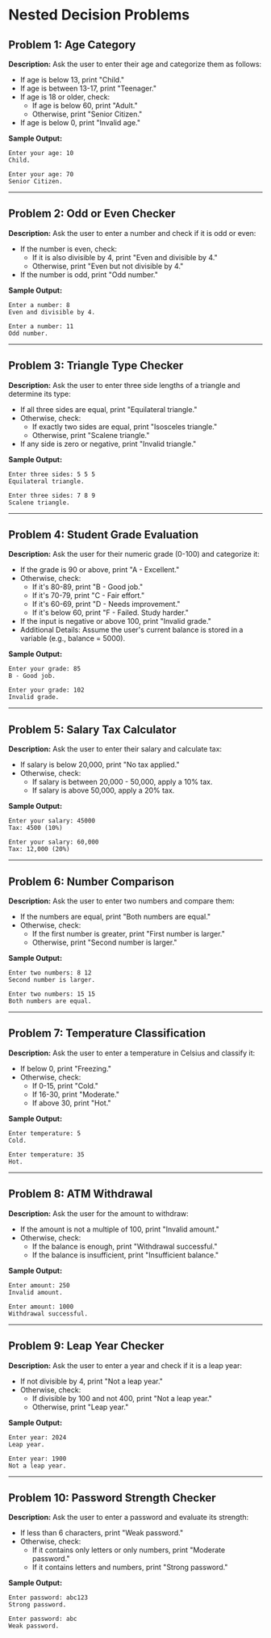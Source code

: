 # Nested Decision Problems

## Problem 1: Age Category
**Description:**
Ask the user to enter their age and categorize them as follows:
- If age is below 13, print "Child."
- If age is between 13-17, print "Teenager."
- If age is 18 or older, check:
  - If age is below 60, print "Adult."
  - Otherwise, print "Senior Citizen."
- If age is below 0, print "Invalid age."

**Sample Output:**
```
Enter your age: 10
Child.
```
```
Enter your age: 70
Senior Citizen.
```

---

## Problem 2: Odd or Even Checker
**Description:**
Ask the user to enter a number and check if it is odd or even:
- If the number is even, check:
  - If it is also divisible by 4, print "Even and divisible by 4."
  - Otherwise, print "Even but not divisible by 4."
- If the number is odd, print "Odd number."

**Sample Output:**
```
Enter a number: 8
Even and divisible by 4.
```
```
Enter a number: 11
Odd number.
```

---

## Problem 3: Triangle Type Checker
**Description:**
Ask the user to enter three side lengths of a triangle and determine its type:
- If all three sides are equal, print "Equilateral triangle."
- Otherwise, check:
  - If exactly two sides are equal, print "Isosceles triangle."
  - Otherwise, print "Scalene triangle."
- If any side is zero or negative, print "Invalid triangle."

**Sample Output:**
```
Enter three sides: 5 5 5
Equilateral triangle.
```
```
Enter three sides: 7 8 9
Scalene triangle.
```

---

## Problem 4: Student Grade Evaluation
**Description:**
Ask the user for their numeric grade (0-100) and categorize it:
- If the grade is 90 or above, print "A - Excellent."
- Otherwise, check:
  - If it's 80-89, print "B - Good job."
  - If it's 70-79, print "C - Fair effort."
  - If it's 60-69, print "D - Needs improvement."
  - If it's below 60, print "F - Failed. Study harder."
- If the input is negative or above 100, print "Invalid grade."
- Additional Details:
Assume the user's current balance is stored in a variable (e.g., balance = 5000).

**Sample Output:**
```
Enter your grade: 85
B - Good job.
```
```
Enter your grade: 102
Invalid grade.
```

---

## Problem 5: Salary Tax Calculator
**Description:**
Ask the user to enter their salary and calculate tax:
- If salary is below 20,000, print "No tax applied."
- Otherwise, check:
  - If salary is between 20,000 - 50,000, apply a 10% tax.
  - If salary is above 50,000, apply a 20% tax.

**Sample Output:**
```
Enter your salary: 45000
Tax: 4500 (10%)
```
```
Enter your salary: 60,000
Tax: 12,000 (20%)
```

---

## Problem 6: Number Comparison
**Description:**
Ask the user to enter two numbers and compare them:
- If the numbers are equal, print "Both numbers are equal."
- Otherwise, check:
  - If the first number is greater, print "First number is larger."
  - Otherwise, print "Second number is larger."

**Sample Output:**
```
Enter two numbers: 8 12
Second number is larger.
```
```
Enter two numbers: 15 15
Both numbers are equal.
```

---

## Problem 7: Temperature Classification
**Description:**
Ask the user to enter a temperature in Celsius and classify it:
- If below 0, print "Freezing."
- Otherwise, check:
  - If 0-15, print "Cold."
  - If 16-30, print "Moderate."
  - If above 30, print "Hot."

**Sample Output:**
```
Enter temperature: 5
Cold.
```
```
Enter temperature: 35
Hot.
```

---

## Problem 8: ATM Withdrawal
**Description:**
Ask the user for the amount to withdraw:
- If the amount is not a multiple of 100, print "Invalid amount."
- Otherwise, check:
  - If the balance is enough, print "Withdrawal successful."
  - If the balance is insufficient, print "Insufficient balance."

**Sample Output:**
```
Enter amount: 250
Invalid amount.
```
```
Enter amount: 1000
Withdrawal successful.
```

---

## Problem 9: Leap Year Checker
**Description:**
Ask the user to enter a year and check if it is a leap year:
- If not divisible by 4, print "Not a leap year."
- Otherwise, check:
  - If divisible by 100 and not 400, print "Not a leap year."
  - Otherwise, print "Leap year."

**Sample Output:**
```
Enter year: 2024
Leap year.
```
```
Enter year: 1900
Not a leap year.
```

---

## Problem 10: Password Strength Checker
**Description:**
Ask the user to enter a password and evaluate its strength:
- If less than 6 characters, print "Weak password."
- Otherwise, check:
  - If it contains only letters or only numbers, print "Moderate password."
  - If it contains letters and numbers, print "Strong password."

**Sample Output:**
```
Enter password: abc123
Strong password.
```
```
Enter password: abc
Weak password.
```

